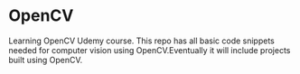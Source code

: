 # OpenCV
Learning OpenCV Udemy course.
This repo has all basic code snippets needed for computer vision using OpenCV.Eventually it will include projects built using OpenCV.
